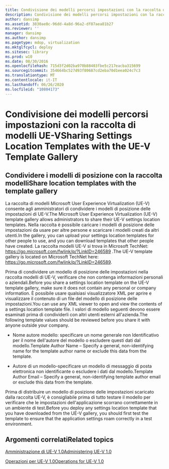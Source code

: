 ```yaml
---
title: Condivisione dei modelli percorsi impostazioni con la raccolta di modelli UE-V
description: Condivisione dei modelli percorsi impostazioni con la raccolta di modelli UE-V
author: dansimp
ms.assetid: 3830ae0c-96dd-4a8d-96a2-df87aea81b27
ms.reviewer: ''
manager: dansimp
ms.author: dansimp
ms.pagetype: mdop, virtualization
ms.mktglfcycl: deploy
ms.sitesec: library
ms.prod: w10
ms.date: 08/30/2016
ms.openlocfilehash: 715d3f2d02ba970b88403fbe5c217eacba315699
ms.sourcegitcommit: 354664bc527d93f80687cd2eba70d1eea024c7c3
ms.translationtype: MT
ms.contentlocale: it-IT
ms.lasthandoff: 06/26/2020
ms.locfileid: "10804173"
---
```

# <span data-ttu-id="c8526-103">Condivisione dei modelli percorsi impostazioni con la raccolta di modelli UE-V</span><span class="sxs-lookup"><span data-stu-id="c8526-103">Sharing Settings Location Templates with the UE-V Template Gallery</span></span>


## <span data-ttu-id="c8526-104">Condividere i modelli di posizione con la raccolta modelli</span><span class="sxs-lookup"><span data-stu-id="c8526-104">Share location templates with the template gallery</span></span>


<span data-ttu-id="c8526-105">La raccolta di modelli Microsoft User Experience Virtualization (UE-V) consente agli amministratori di condividere i modelli di posizione delle impostazioni di UE-V.</span><span class="sxs-lookup"><span data-stu-id="c8526-105">The Microsoft User Experience Virtualization (UE-V) template gallery allows administrators to share their UE-V settings location templates.</span></span> <span data-ttu-id="c8526-106">Nella raccolta è possibile caricare i modelli di posizione delle impostazioni da usare per altre persone e scaricare i modelli creati da altri utenti.</span><span class="sxs-lookup"><span data-stu-id="c8526-106">In the gallery, you can upload your settings location templates for other people to use, and you can download templates that other people have created.</span></span> <span data-ttu-id="c8526-107">La raccolta modelli UE-V si trova in Microsoft TechNet: <https://go.microsoft.com/fwlink/p/?LinkID=246589> .</span><span class="sxs-lookup"><span data-stu-id="c8526-107">The UE-V template gallery is located on Microsoft TechNet here: <https://go.microsoft.com/fwlink/p/?LinkID=246589>.</span></span>

<span data-ttu-id="c8526-108">Prima di condividere un modello di posizione delle impostazioni nella raccolta modelli di UE-V, verificare che non contenga informazioni personali o aziendali.</span><span class="sxs-lookup"><span data-stu-id="c8526-108">Before you share a settings location template on the UE-V template gallery, make sure it does not contain any personal or company information.</span></span> <span data-ttu-id="c8526-109">È possibile usare qualsiasi visualizzatore XML per aprire e visualizzare il contenuto di un file del modello di posizione delle impostazioni.</span><span class="sxs-lookup"><span data-stu-id="c8526-109">You can use any XML viewer to open and view the contents of a settings location template file.</span></span> <span data-ttu-id="c8526-110">I valori di modello seguenti devono essere esaminati prima di condividerli con altri utenti esterni all'azienda.</span><span class="sxs-lookup"><span data-stu-id="c8526-110">The following template values should be reviewed before you share it with anyone outside your company.</span></span>

-   <span data-ttu-id="c8526-111">Nome autore modello: specificare un nome generale non Identificativo per il nome dell'autore del modello o escludere questi dati dal modello.</span><span class="sxs-lookup"><span data-stu-id="c8526-111">Template Author Name – Specify a general, non-identifying name for the template author name or exclude this data from the template.</span></span>

-   <span data-ttu-id="c8526-112">Autore di un modello-specificare un modello di messaggio di posta elettronica non identificante o escludere i dati dal modello.</span><span class="sxs-lookup"><span data-stu-id="c8526-112">Template Author Email – Specify a general, non-identifying template author email or exclude this data from the template.</span></span>

<span data-ttu-id="c8526-113">Prima di distribuire un modello di posizione delle impostazioni scaricato dalla raccolta UE-V, è consigliabile prima di tutto testare il modello per verificare che le impostazioni dell'applicazione scorrano correttamente in un ambiente di test.</span><span class="sxs-lookup"><span data-stu-id="c8526-113">Before you deploy any settings location template that you have downloaded from the UE-V gallery, you should first test the template to ensure that the application settings roam correctly in a test environment.</span></span>

## <span data-ttu-id="c8526-114">Argomenti correlati</span><span class="sxs-lookup"><span data-stu-id="c8526-114">Related topics</span></span>


[<span data-ttu-id="c8526-115">Amministrazione di UE-V 1.0</span><span class="sxs-lookup"><span data-stu-id="c8526-115">Administering UE-V 1.0</span></span>](administering-ue-v-10.md)

[<span data-ttu-id="c8526-116">Operazioni per UE-V 1.0</span><span class="sxs-lookup"><span data-stu-id="c8526-116">Operations for UE-V 1.0</span></span>](operations-for-ue-v-10.md)

 

 





